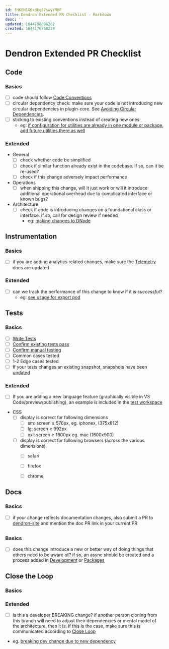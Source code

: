```yaml
---
id: fHKEH1X6xdkq87swyYMHF
title: Dendron Extended PR Checklist - Markdown 
desc: ''
updated: 1644788896262
created: 1644176768259
---
```

# Dendron Extended PR Checklist

## Code

### Basics

- [ ] code should follow [Code Conventions](dev.process.code)
- [ ] circular dependency check: make sure your code is not introducing new circular dependencies in plugin-core.  See [Avoiding Circular Dependencies](dev.process.code.best-practices).
- [ ] sticking to existing conventions instead of creating new ones 
  - eg: [if configuration for utilities are already in one module or package, add future utilities there as well](https://github.com/dendronhq/dendron/pull/1960#discussion_r786228021)

### Extended

- General
  - [ ] check whether code be simplified
  - [ ] check if similar function already exist in the codebase. if so, can it be re-used?
  - [ ] check if this change adversely impact performance
- Operations
  - [ ] when shipping this change, will it just work or will it introduce additional operational overhead due to complicated interface or known bugs?
- Architecture
  - [ ] check if code is introducing changes on a foundational class or interface. if so, call for design review if needed 
    - eg: [making changes to DNode](https://github.com/dendronhq/dendron/pull/2158#pullrequestreview-854689586)



## Instrumentation

### Basics

- [ ] if you are adding analytics related changes, make sure the [Telemetry](https://wiki.dendron.so/notes/84df871b-9442-42fd-b4c3-0024e35b5f3c.html) docs are updated

### Extended

- [ ] can we track the performance of this change to know if it is _successful_? 
  - eg: [see usage for export pod](https://github.com/dendronhq/dendron/pull/2190#pullrequestreview-855715612)

## 



## Tests

### Basics

- [ ] [Write Tests](dev.process.qa.test) 
- [ ] [Confirm existing tests pass](dev.process.qa.test)
- [ ] [Confirm manual testing](dev.process.qa.test) 
- [ ] Common cases tested
- [ ] 1-2 Edge cases tested
- [ ] If your tests changes an existing snapshot, snapshots have been [updated](dev.process.qa.test)

### Extended

- [ ] If you are adding a new language feature (graphically visible in VS Code/preview/publishing), an example is included in the [test workspace](dev.ref.test-workspace)

- CSS
  - [ ] display is correct for following dimensions
    - [ ] sm: screen ≥ 576px, eg. iphonex, (375x812)
    - [ ] lg: screen ≥ 992px
    - [ ] xxl: screen ≥ 1600px eg. mac (1600x900)
  - [ ] display is correct for following browsers (across the various dimensions)
    - [ ] safari
    - [ ] firefox
    - [ ] chrome



## Docs

### Basics

- [ ] if your change reflects documentation changes, also submit a PR to [dendron-site](https://github.com/dendronhq/dendron-site) and mention the doc PR link in your current PR

## 


### Basics

- [ ] does this change introduce a new or better way of doing things that others need to be aware of? if so, an async should be created and a process added in [Development](dev) or [Packages](pkg)

## 



## Close the Loop

### Basics

### Extended

- [ ]  is this a developer BREAKING change? if another person cloning from this branch will need to adjust their dependencies or mental model of the architecture, then it is. if this is the case, make sure this is communicated according to [Close Loop](dev.process.close-loop)
  - eg. [breaking dev change due to new dependency](https://github.com/dendronhq/dendron/pull/2188#pullrequestreview-855696330)